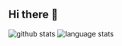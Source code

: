 ## Hi there 👋
![github stats](https://github-readme-stats.vercel.app/api?username=StyoKuok&show_icons=true&theme=vue)
![language stats](https://github-readme-stats.vercel.app/api/top-langs/?username=StyoKuok&layout=compact&theme=vision-friendly&cache_bust=1)
<!--
**StyoKuok/StyoKuok** is a ✨ _special_ ✨ repository because its `README.md` (this file) appears on your GitHub profile.

Here are some ideas to get you started:

- 🔭 I’m currently working on ...
- 🌱 I’m currently learning ...
- 👯 I’m looking to collaborate on ...
- 🤔 I’m looking for help with ...
- 💬 Ask me about ...
- 📫 How to reach me: ...
- 😄 Pronouns: ...
- ⚡ Fun fact: ...
-->

